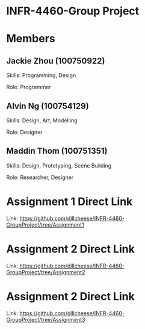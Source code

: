 # INFR-4460-Group Project

# Members
## Jackie Zhou (100750922)
Skills: Programming, Design 

Role: Programmer

## Alvin Ng (100754129)
Skills: Design, Art, Modelling    

Role: Designer

## Maddin Thom (100751351)
Skills: Design, Prototyping, Scene Building

Role: Researcher, Designer


# Assignment 1 Direct Link
Link: https://github.com/dillcheese/INFR-4460-GroupProject/tree/Assignment1

# Assignment 2 Direct Link
Link: https://github.com/dillcheese/INFR-4460-GroupProject/tree/Assignment2 

# Assignment 2 Direct Link
Link: https://github.com/dillcheese/INFR-4460-GroupProject/tree/Assignment3
